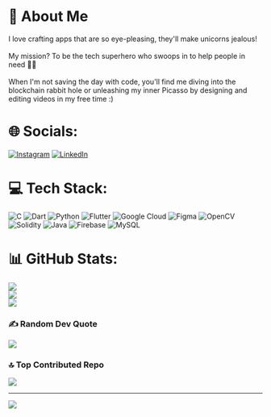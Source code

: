 # 💫 About Me
I love crafting apps that are so eye-pleasing, they'll make unicorns jealous!<br><br>My mission? To be the tech superhero who swoops in to help people in need 🦸‍♂️<br><br>When I'm not saving the day with code, you'll find me diving into the blockchain rabbit hole or unleashing my inner Picasso by designing and editing videos in my free time :)


# 🌐 Socials:
[![Instagram](https://img.shields.io/badge/Instagram-%23E4405F.svg?logo=Instagram&logoColor=white)](https://instagram.com/_.harsh.10_) [![LinkedIn](https://img.shields.io/badge/LinkedIn-%230077B5.svg?logo=linkedin&logoColor=white)](https://linkedin.com/in/https://www.linkedin.com/in/harsh-vishwakarma-b32a51286/) 

# 💻 Tech Stack:
![C](https://img.shields.io/badge/c-%2300599C.svg?style=for-the-badge&logo=c&logoColor=white) ![Dart](https://img.shields.io/badge/dart-%230175C2.svg?style=for-the-badge&logo=dart&logoColor=white) ![Python](https://img.shields.io/badge/python-3670A0?style=for-the-badge&logo=python&logoColor=ffdd54) ![Flutter](https://img.shields.io/badge/Flutter-%2302569B.svg?style=for-the-badge&logo=Flutter&logoColor=white)  ![Google Cloud](https://img.shields.io/badge/GoogleCloud-%234285F4.svg?style=for-the-badge&logo=google-cloud&logoColor=white) ![Figma](https://img.shields.io/badge/figma-%23F24E1E.svg?style=for-the-badge&logo=figma&logoColor=white) ![OpenCV](https://img.shields.io/badge/opencv-%23white.svg?style=for-the-badge&logo=opencv&logoColor=white) ![Solidity](https://img.shields.io/badge/Solidity-%23363636.svg?style=for-the-badge&logo=solidity&logoColor=white) ![Java](https://img.shields.io/badge/java-%23ED8B00.svg?style=for-the-badge&logo=openjdk&logoColor=white) ![Firebase](https://img.shields.io/badge/firebase-%23039BE5.svg?style=for-the-badge&logo=firebase) ![MySQL](https://img.shields.io/badge/mysql-4479A1.svg?style=for-the-badge&logo=mysql&logoColor=white)
# 📊 GitHub Stats:
![](https://github-readme-stats.vercel.app/api?username=HarshtheGeek&theme=nightowl&hide_border=true&include_all_commits=false&count_private=false)<br/>
![](https://github-readme-streak-stats.herokuapp.com/?user=HarshtheGeek&theme=nightowl&hide_border=true)<br/>
![](https://github-readme-stats.vercel.app/api/top-langs/?username=HarshtheGeek&theme=nightowl&hide_border=true&include_all_commits=false&count_private=false&layout=compact)

### ✍️ Random Dev Quote
![](https://quotes-github-readme.vercel.app/api?type=vetical&theme=tokyonight)

### 🔝 Top Contributed Repo
![](https://github-contributor-stats.vercel.app/api?username=HarshtheGeek&limit=5&theme=nightowl&combine_all_yearly_contributions=true)

---
[![](https://visitcount.itsvg.in/api?id=HarshtheGeek&icon=2&color=1)](https://visitcount.itsvg.in)

